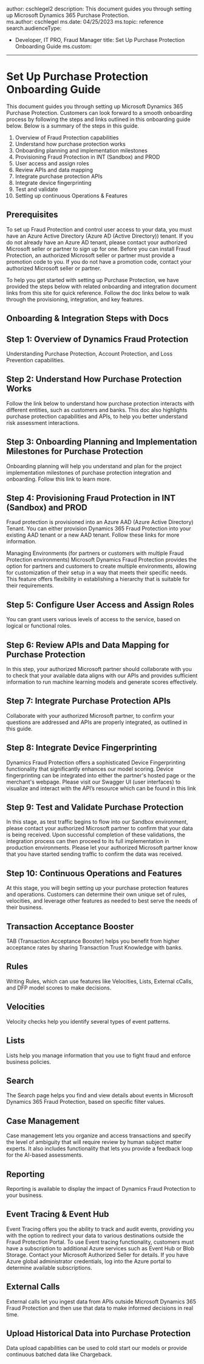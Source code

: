 author: cschlegel2
description: This document guides you through setting up Microsoft Dynamics 365 Purchase Protection.  
ms.author: cschlegel
ms.date: 04/25/2023
ms.topic: reference
search.audienceType:
  - Developer, IT PRO, Fraud Manager
title: Set Up Purchase Protection Onboarding Guide
ms.custom:
---


# Set Up Purchase Protection Onboarding Guide
This document guides you through setting up Microsoft Dynamics 365 Purchase Protection. Customers can look forward to a smooth onboarding process by following the steps and links outlined in this onboarding guide below. Below is a summary of the steps in this guide.  

 
 1. Overview of Fraud Protection capabilities  
 2. Understand how purchase protection works 
 3. Onboarding planning and implementation milestones 
 4. Provisioning Fraud Protection in INT (Sandbox) and PROD  
 5. User access and assign roles 
 6. Review APIs and data mapping  
 7. Integrate purchase protection APIs  
 8. Integrate device fingerprinting 
 9. Test and validate  
10. Setting up continuous Operations & Features 


## Prerequisites 

To set up Fraud Protection and control user access to your data, you must have an Azure Active Directory (Azure AD (Active Directory)) tenant. If you do not already have an Azure AD tenant, please contact your authorized Microsoft seller or partner to sign up for one. 
Before you can install Fraud Protection, an authorized Microsoft seller or partner must provide a promotion code to you. If you do not have a promotion code, contact your authorized Microsoft seller or partner.

To help you get started with setting up Purchase Protection, we have provided the steps below with related onboarding and integration document links from this site for quick reference. Follow the doc links below to walk through the provisioning, integration, and key features.  


## Onboarding & Integration Steps with Docs

## Step 1: Overview of Dynamics Fraud Protection

Understanding Purchase Protection, Account Protection, and Loss Prevention capabilities. 


## Step 2: Understand How Purchase Protection Works

Follow the link below to understand how purchase protection interacts with different entities, such as customers and banks. This doc also highlights purchase protection capabilities and APIs, to help you better understand risk assessment interactions. 
 

## Step 3: Onboarding Planning and Implementation Milestones for Purchase Protection  

Onboarding planning will help you understand and plan for the project implementation milestones of purchase protection integration and onboarding. Follow this link to learn more.  


## Step 4: Provisioning Fraud Protection in INT (Sandbox) and PROD 

Fraud protection is provisioned into an Azure AAD (Azure Active Directory) Tenant. You can either provision Dynamics 365 Fraud Protection into your existing AAD tenant or a new AAD tenant. Follow these links for more information. 

Managing Environments (for partners or customers with multiple Fraud Protection environments) Microsoft Dynamics Fraud Protection provides the option for partners and customers to create multiple environments, allowing for customization of their setup in a way that meets their specific needs. This feature offers flexibility in establishing a hierarchy that is suitable for their requirements. 


## Step 5: Configure User Access and Assign Roles  
 
You can grant users various levels of access to the service, based on logical or functional roles.  
 
 
## Step 6: Review APIs and Data Mapping for Purchase Protection 

In this step, your authorized Microsoft partner should collaborate with you to check that your available data aligns with our APIs and provides sufficient information to run machine learning models and generate scores effectively.  


## Step 7: Integrate Purchase Protection APIs 

Collaborate with your authorized Microsoft partner, to confirm your   questions are addressed and APIs are properly integrated, as outlined in this guide.


## Step 8: Integrate Device Fingerprinting  

Dynamics Fraud Protection offers a sophisticated Device Fingerprinting functionality that significantly enhances our model scoring. Device fingerprinting can be integrated into either the partner's hosted page or the merchant's webpage. Please visit our Swagger UI (user interfaces) to visualize and interact with the API’s resource which can be found in this link


## Step 9: Test and Validate Purchase Protection  

In this stage, as test traffic begins to flow into our Sandbox environment, please contact your authorized Microsoft partner to confirm that your data is being received. Upon successful completion of these validations, the integration process can then proceed to its full implementation in production environments. Please let your authorized Microsoft partner know that you have started sending traffic to confirm the data was received. 

 
## Step 10: Continuous Operations and Features 

At this stage, you will begin setting up your purchase protection features and operations. Customers can determine their own unique set of rules, velocities, and leverage other features as needed to best serve the needs of their business.  


## Transaction Acceptance Booster

TAB (Transaction Acceptance Booster) helps you benefit from higher acceptance rates by sharing Transaction Trust Knowledge with banks. 


## Rules 

Writing Rules, which can use features like Velocities, Lists, External cCalls, and DFP model scores to make decisions. 


## Velocities 

Velocity checks help you identify several types of event patterns.


## Lists 

Lists help you manage information that you use to fight fraud and enforce business policies. 


## Search 

The Search page helps you find and view details about events in Microsoft Dynamics 365 Fraud Protection, based on specific filter values. 


## Case Management 

Case management lets you organize and access transactions and specify the level of ambiguity that will require review by human subject matter experts. It also includes functionality that lets you provide a feedback loop for the AI-based assessments. 


## Reporting 

Reporting is available to display the impact of Dynamics Fraud Protection to your business.


## Event Tracing & Event Hub 

Event Tracing offers you the ability to track and audit events, providing you with the option to redirect your data to various destinations outside the Fraud Protection Portal. To use Event tracing functionality, customers must have a subscription to additional Azure services such as Event Hub or Blob Storage. Contact your Microsoft Authorized Seller for details. If you have Azure global administrator credentials, log into the Azure portal to determine available subscriptions.  


## External Calls 

External calls let you ingest data from APIs outside Microsoft Dynamics 365 Fraud Protection and then use that data to make informed decisions in real time. 


## Upload Historical Data into Purchase Protection 

Data upload capabilities can be used to cold start our models or provide continuous batched data like Chargeback.
